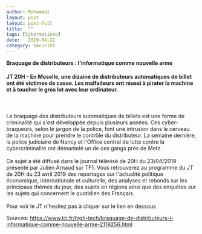 ```yaml
---
author: Mohamadi
layout: post
layout: post-full
title:  ""
tags: [Cybermatinee]
date:   2019-04-22 
category: Sécurité
---
```


**Braquage de distributeurs : l'informatique comme nouvelle arme**
<br/>
#### JT 20H - En Moselle, une dizaine de distributeurs automatiques de billet ont été victimes de casse. Les malfaiteurs ont réussi à pirater la machine et à toucher le gros lot avec leur ordinateur.
<br/>

<br/>
Le braquage des distributeurs automatiques de billets est une forme de criminalité qui s'est développée depuis plusieurs années. Ces cyber-braqueurs, selon le jargon de la police, font une intrusion dans le cerveau de la machine pour prendre le contrôle du distributeur. La semaine dernière, la police judiciaire de Nancy et l'Office central de lutte contre la cybercriminalité ont démantelé un de ces gangs près de Metz.
<br/>

<br/>
Ce sujet a été diffusé dans le journal télévisé de 20H du 23/04/2019 présenté par Julien Arnaud sur TF1. Vous retrouverez au programme du JT de 20H du 23 avril 2019 des reportages sur l'actualité politique économique, internationale et culturelle, des analyses et rebonds sur les principaux thèmes du jour, des sujets en régions ainsi que des enquêtes sur les sujets qui concernent le quotidien des Français.
<br/>


<br>
Pour voir le JT n'hesitez pas à cliquer sur le lien en dessous
<br>

Sources: <https://www.lci.fr/high-tech/braquage-de-distributeurs-l-informatique-comme-nouvelle-arme-2119256.html>

